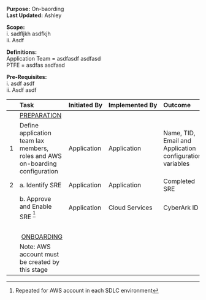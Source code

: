 **Purpose:** On-baording<br/>
**Last Updated:** Ashley

**Scope:**<br/>
i. sadfljkh asdfkjh<br/>
ii. Asdf

**Definitions:**<br/>
Application Team = asdfasdf asdfasd<br/>
PTFE = asdfas asdfasd

**Pre-Requisites:**<br/>
i. asdf asdf<br/>
ii. Asdf asdf

| |Task|Initiated&nbsp;By|Implemented&nbsp;By|Outcome|
|-| :--- | :--- | :--- | :--- |
||<u>PREPARATION</u>|
|1|Define application team Iax members, roles and AWS on-boarding configuration|Application|Application|Name, TID, Email and Application configuration variables|
|2|a. Identify SRE|Application|Application|Completed SRE|
||b. Approve and Enable SRE <sup>[^1]</sup>|Application|Cloud Services|CyberArk ID|
|&nbsp;|
||&nbsp;<u>ONBOARDING</u>|
||Note: AWS account must be created by this stage|||||

[^1]: Repeated for AWS account in each SDLC environment




